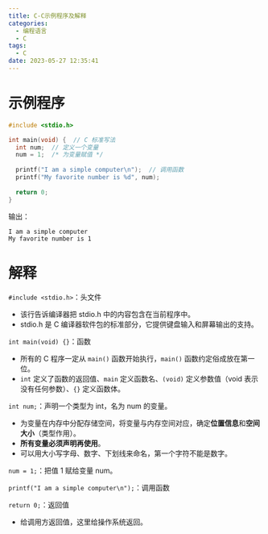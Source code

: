 ```yaml
---
title: C-C示例程序及解释
categories:
  - 编程语言
  - C
tags:
  - C
date: 2023-05-27 12:35:41
---
```


# 示例程序

```c
#include <stdio.h>

int main(void) {  // C 标准写法
  int num;  // 定义一个变量
  num = 1;  /* 为变量赋值 */
  
  printf("I am a simple computer\n");  // 调用函数
  printf("My favorite number is %d", num);
  
  return 0;
}
```

输出：

```
I am a simple computer
My favorite number is 1
```

# 解释

`#include <stdio.h>`：头文件

* 该行告诉编译器把 stdio.h 中的内容包含在当前程序中。
* stdio.h 是 C 编译器软件包的标准部分，它提供键盘输入和屏幕输出的支持。

`int main(void) {}`：函数

* 所有的 C 程序一定从 `main()` 函数开始执行，`main()` 函数约定俗成放在第一位。
* `int` 定义了函数的返回值、`main` 定义函数名、`(void)` 定义参数值（void 表示没有任何参数）、`{}` 定义函数体。

`int num;`：声明一个类型为 int，名为 num 的变量。

* 为变量在内存中分配存储空间，将变量与内存空间对应，确定**位置信息**和**空间大小**（类型作用）。
* **所有变量必须声明再使用**。
* 可以用大小写字母、数字、下划线来命名，第一个字符不能是数字。

`num = 1;`：把值 1 赋给变量 num。

`printf("I am a simple computer\n");`：调用函数

`return 0;`：返回值

* 给调用方返回值，这里给操作系统返回。



